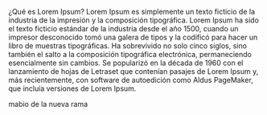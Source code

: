 ¿Qué es Lorem Ipsum?
Lorem Ipsum es simplemente un texto ficticio de la industria de la impresión y la composición tipográfica.
Lorem Ipsum ha sido el texto ficticio estándar de la industria desde el año 1500, cuando un impresor desconocido tomó una galera de tipos y la codificó para hacer un libro de muestras tipográficas. 
Ha sobrevivido no solo cinco siglos, sino también el salto a la composición tipográfica electrónica, permaneciendo esencialmente sin cambios. 
Se popularizó en la década de 1960 con el lanzamiento de hojas de Letraset que contenían pasajes de Lorem Ipsum y, más recientemente, con software de autoedición como Aldus PageMaker, que incluía versiones de Lorem Ipsum.


mabio de la nueva rama 